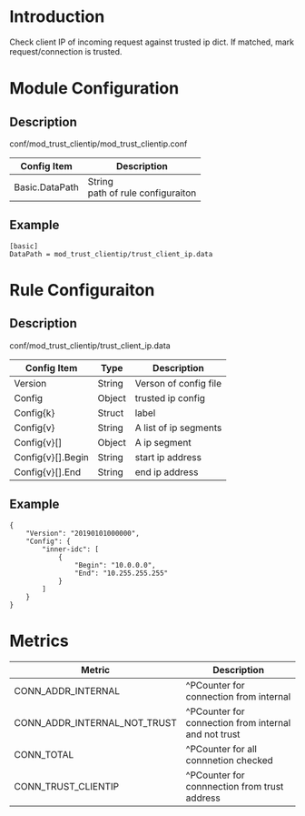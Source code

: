# Introduction 

Check client IP of incoming request against trusted ip dict. If matched, mark request/connection is trusted.

# Module Configuration

## Description
conf/mod_trust_clientip/mod_trust_clientip.conf

| Config Item | Description                             |
| ----------- | --------------------------------------- |
| Basic.DataPath | String<br>path of rule configuraiton |

## Example
```
[basic]
DataPath = mod_trust_clientip/trust_client_ip.data
```

# Rule Configuraiton

## Description
  conf/mod_trust_clientip/trust_client_ip.data

| Config Item       | Type   | Description                                                     |
| ----------------- | ------ | --------------------------------------------------------------- |
| Version           | String | Verson of config file                                           |
| Config            | Object | trusted ip config |
| Config{k}         | Struct | label
| Config{v}         | String | A list of ip segments |
| Config{v}[]       | Object | A ip segment |
| Config{v}[].Begin | String | start ip address |
| Config{v}[].End   | String | end ip address |

## Example
```
{
    "Version": "20190101000000",
    "Config": {
        "inner-idc": [
            {
                "Begin": "10.0.0.0",
                "End": "10.255.255.255"
            }
        ]
    }
}
```

# Metrics

| Metric                       | Description                                        |
| ---------------------------- | -------------------------------------------------- |
| CONN_ADDR_INTERNAL           | ^PCounter for connection from internal               |
| CONN_ADDR_INTERNAL_NOT_TRUST | ^PCounter for connection from internal and not trust |
| CONN_TOTAL                   | ^PCounter for all connnetion checked                 |
| CONN_TRUST_CLIENTIP          | ^PCounter for connnection from trust address         |

